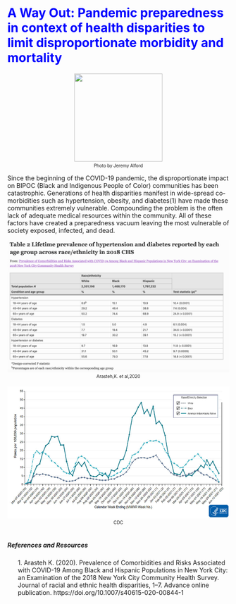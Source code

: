 <h1 style="color:blue;"> <b>A Way Out</b>: Pandemic preparedness in context of health disparities to limit disproportionate morbidity and mortality</h1>



<center><img src = Images/photographer-Jeremy_Alford.jpeg style="width:200px;height:200px;">
<figcaption style="font-size:10px">Photo by Jeremy Alford</figcaption></center>

<p>Since the beginning of the COVID-19 pandemic, the disproportionate impact on BIPOC (Black and Indigenous People of Color) communities has been catastrophic. Generations of health disparities manifest in wide-spread co-morbidities such as hypertension, obesity, and diabetes(1) have made these communities extremely vulnerable. Compounding the problem is the often lack of adequate medical resources within the community. All of these factors have created a preparedness vacuum leaving the most vulnerable of society exposed, infected, and dead.  </p>
<center><img src = Images/Table2_ref1_co-morbidities_CHS(NY).png style="width:600px;height:300px;">
<figcaption style="font-size:10px">Arasteh,K. et al,2020</figcaption></center>
<br>
<center><img src = Images/covid-19-net-06112021.jpeg style="width:600px;height:300px;">
<figcaption style="font-size:10px">CDC</figcaption></center>
<br>



<h5><b>References and Resources </b></h5>
<ol>1.  Arasteh K. (2020). Prevalence of Comorbidities and Risks Associated with COVID-19 Among Black and Hispanic Populations in New York City: an Examination of the 2018 New York City Community Health Survey. Journal of racial and ethnic health disparities, 1–7. Advance online publication. https://doi.org/10.1007/s40615-020-00844-1</ol>

